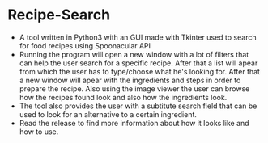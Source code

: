 # Recipe-Search
- A tool written in Python3 with an GUI made with Tkinter used to search for food recipes using Spoonacular API 
- Running the program will open a new window with a lot of filters that can help the user search for a specific recipe. After that a list will apear from which the user has to type/choose what he's looking for. After that a new window will apear with the ingredients and steps in order to prepare the recipe. Also using the image viewer the user can browse how the recipes found look and also how the ingredients look. 
- The tool also provides the user with a subtitute search field that can be used to look for an alternative to a certain ingredient.
- Read the release to find more information about how it looks like and how to use.
